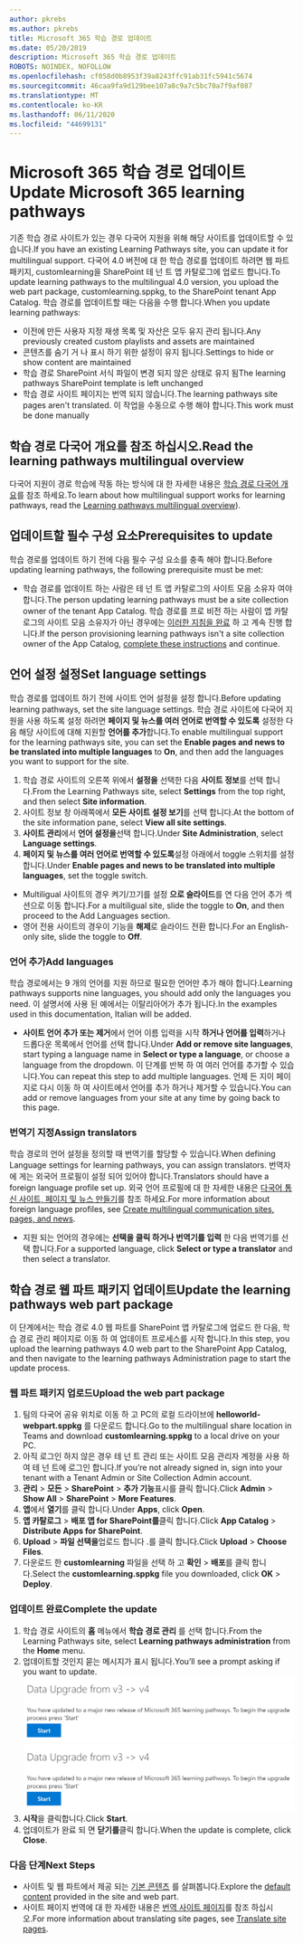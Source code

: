 ```yaml
---
author: pkrebs
ms.author: pkrebs
title: Microsoft 365 학습 경로 업데이트
ms.date: 05/20/2019
description: Microsoft 365 학습 경로 업데이트
ROBOTS: NOINDEX, NOFOLLOW
ms.openlocfilehash: cf058d0b8953f39a8243ffc91ab31fc5941c5674
ms.sourcegitcommit: 46caa9fa9d129bee107a8c9a7c5bc70a7f9af087
ms.translationtype: MT
ms.contentlocale: ko-KR
ms.lasthandoff: 06/11/2020
ms.locfileid: "44699131"
---
```

# <a name="update-microsoft-365-learning-pathways"></a><span data-ttu-id="2a496-103">Microsoft 365 학습 경로 업데이트</span><span class="sxs-lookup"><span data-stu-id="2a496-103">Update Microsoft 365 learning pathways</span></span>
<span data-ttu-id="2a496-104">기존 학습 경로 사이트가 있는 경우 다국어 지원을 위해 해당 사이트를 업데이트할 수 있습니다.</span><span class="sxs-lookup"><span data-stu-id="2a496-104">If you have an existing Learning Pathways site, you can update it for multilingual support.</span></span> <span data-ttu-id="2a496-105">다국어 4.0 버전에 대 한 학습 경로를 업데이트 하려면 웹 파트 패키지, customlearning을 SharePoint 테 넌 트 앱 카탈로그에 업로드 합니다.</span><span class="sxs-lookup"><span data-stu-id="2a496-105">To update learning pathways to the multilingual 4.0 version, you upload the web part package, customlearning.sppkg, to the SharePoint tenant App Catalog.</span></span> <span data-ttu-id="2a496-106">학습 경로를 업데이트할 때는 다음을 수행 합니다.</span><span class="sxs-lookup"><span data-stu-id="2a496-106">When you update learning pathways:</span></span>  

- <span data-ttu-id="2a496-107">이전에 만든 사용자 지정 재생 목록 및 자산은 모두 유지 관리 됩니다.</span><span class="sxs-lookup"><span data-stu-id="2a496-107">Any previously created custom playlists and assets are maintained</span></span>
- <span data-ttu-id="2a496-108">콘텐츠를 숨기 거 나 표시 하기 위한 설정이 유지 됩니다.</span><span class="sxs-lookup"><span data-stu-id="2a496-108">Settings to hide or show content are maintained</span></span>
- <span data-ttu-id="2a496-109">학습 경로 SharePoint 서식 파일이 변경 되지 않은 상태로 유지 됨</span><span class="sxs-lookup"><span data-stu-id="2a496-109">The learning pathways SharePoint template is left unchanged</span></span>
- <span data-ttu-id="2a496-110">학습 경로 사이트 페이지는 번역 되지 않습니다.</span><span class="sxs-lookup"><span data-stu-id="2a496-110">The learning pathways site pages aren't translated.</span></span> <span data-ttu-id="2a496-111">이 작업을 수동으로 수행 해야 합니다.</span><span class="sxs-lookup"><span data-stu-id="2a496-111">This work must be done manually</span></span>

## <a name="read-the-learning-pathways-multilingual-overview"></a><span data-ttu-id="2a496-112">학습 경로 다국어 개요를 참조 하십시오.</span><span class="sxs-lookup"><span data-stu-id="2a496-112">Read the learning pathways multilingual overview</span></span>
<span data-ttu-id="2a496-113">다국어 지원이 경로 학습에 작동 하는 방식에 대 한 자세한 내용은 [학습 경로 다국어 개요](custom_overview_ml.md)를 참조 하세요.</span><span class="sxs-lookup"><span data-stu-id="2a496-113">To learn about how multilingual support works for learning pathways, read the [Learning pathways multilingual overview](custom_overview_ml.md)).</span></span> 

## <a name="prerequisites-to-update"></a><span data-ttu-id="2a496-114">업데이트할 필수 구성 요소</span><span class="sxs-lookup"><span data-stu-id="2a496-114">Prerequisites to update</span></span>
<span data-ttu-id="2a496-115">학습 경로를 업데이트 하기 전에 다음 필수 구성 요소를 충족 해야 합니다.</span><span class="sxs-lookup"><span data-stu-id="2a496-115">Before updating learning pathways, the following prerequisite must be met:</span></span>
- <span data-ttu-id="2a496-116">학습 경로를 업데이트 하는 사람은 테 넌 트 앱 카탈로그의 사이트 모음 소유자 여야 합니다.</span><span class="sxs-lookup"><span data-stu-id="2a496-116">The person updating learning pathways must be a site collection owner of the tenant App Catalog.</span></span> <span data-ttu-id="2a496-117">학습 경로를 프로 비전 하는 사람이 앱 카탈로그의 사이트 모음 소유자가 아닌 경우에는 [이러한 지침을 완료](addappadmin.md) 하 고 계속 진행 합니다.</span><span class="sxs-lookup"><span data-stu-id="2a496-117">If the person provisioning learning pathways isn't a site collection owner of the App Catalog, [complete these instructions](addappadmin.md) and continue.</span></span> 

## <a name="set-language-settings"></a><span data-ttu-id="2a496-118">언어 설정 설정</span><span class="sxs-lookup"><span data-stu-id="2a496-118">Set language settings</span></span> 
<span data-ttu-id="2a496-119">학습 경로를 업데이트 하기 전에 사이트 언어 설정을 설정 합니다.</span><span class="sxs-lookup"><span data-stu-id="2a496-119">Before updating learning pathways, set the site language settings.</span></span> <span data-ttu-id="2a496-120">학습 경로 사이트에 다국어 지원을 사용 하도록 설정 하려면 **페이지 및 뉴스를 여러 언어로 번역할 수 있도록** 설정한 다음 해당 사이트에 대해 지원할 **언어를 추가**합니다.</span><span class="sxs-lookup"><span data-stu-id="2a496-120">To enable multilingual support for the learning pathways site, you can set the **Enable pages and news to be translated into multiple languages** to **On**, and then add the languages you want to support for the site.</span></span>
1.  <span data-ttu-id="2a496-121">학습 경로 사이트의 오른쪽 위에서 **설정을** 선택한 다음 **사이트 정보**를 선택 합니다.</span><span class="sxs-lookup"><span data-stu-id="2a496-121">From the Learning Pathways site, select **Settings** from the top right, and then select **Site information**.</span></span>
2.  <span data-ttu-id="2a496-122">사이트 정보 창 아래쪽에서 **모든 사이트 설정 보기**를 선택 합니다.</span><span class="sxs-lookup"><span data-stu-id="2a496-122">At the bottom of the site information pane, select **View all site settings**.</span></span>
3.  <span data-ttu-id="2a496-123">**사이트 관리**에서 **언어 설정을**선택 합니다.</span><span class="sxs-lookup"><span data-stu-id="2a496-123">Under **Site Administration**, select **Language settings**.</span></span>
4.  <span data-ttu-id="2a496-124">**페이지 및 뉴스를 여러 언어로 번역할 수 있도록**설정 아래에서 toggle 스위치를 설정 합니다.</span><span class="sxs-lookup"><span data-stu-id="2a496-124">Under **Enable pages and news to be translated into multiple languages**, set the toggle switch.</span></span> 
- <span data-ttu-id="2a496-125">Multiligual 사이트의 경우 켜기/끄기를 설정 **으로 슬라이드**를 연 다음 언어 추가 섹션으로 이동 합니다.</span><span class="sxs-lookup"><span data-stu-id="2a496-125">For a multiligual site, slide the toggle to **On**, and then proceed to the Add Languages section.</span></span> 
- <span data-ttu-id="2a496-126">영어 전용 사이트의 경우이 기능을 **해제**로 슬라이드 전환 합니다.</span><span class="sxs-lookup"><span data-stu-id="2a496-126">For an English-only site, slide the toggle to **Off**.</span></span>

### <a name="add-languages"></a><span data-ttu-id="2a496-127">언어 추가</span><span class="sxs-lookup"><span data-stu-id="2a496-127">Add languages</span></span>
<span data-ttu-id="2a496-128">학습 경로에서는 9 개의 언어를 지원 하므로 필요한 언어만 추가 해야 합니다.</span><span class="sxs-lookup"><span data-stu-id="2a496-128">Learning pathways supports nine languages, you should add only the languages you need.</span></span> <span data-ttu-id="2a496-129">이 설명서에 사용 된 예에서는 이탈리아어가 추가 됩니다.</span><span class="sxs-lookup"><span data-stu-id="2a496-129">In the examples used in this documentation, Italian will be added.</span></span> 
- <span data-ttu-id="2a496-130">**사이트 언어 추가 또는 제거**에서 언어 이름 입력을 시작 **하거나 언어를 입력**하거나 드롭다운 목록에서 언어를 선택 합니다.</span><span class="sxs-lookup"><span data-stu-id="2a496-130">Under **Add or remove site languages**, start typing a language name in **Select or type a language**, or choose a language from the dropdown.</span></span> <span data-ttu-id="2a496-131">이 단계를 반복 하 여 여러 언어를 추가할 수 있습니다.</span><span class="sxs-lookup"><span data-stu-id="2a496-131">You can repeat this step to add multiple languages.</span></span> <span data-ttu-id="2a496-132">언제 든 지이 페이지로 다시 이동 하 여 사이트에서 언어를 추가 하거나 제거할 수 있습니다.</span><span class="sxs-lookup"><span data-stu-id="2a496-132">You can add or remove languages from your site at any time by going back to this page.</span></span>
 
### <a name="assign-translators"></a><span data-ttu-id="2a496-133">번역기 지정</span><span class="sxs-lookup"><span data-stu-id="2a496-133">Assign translators</span></span>
<span data-ttu-id="2a496-134">학습 경로의 언어 설정을 정의할 때 번역기를 할당할 수 있습니다.</span><span class="sxs-lookup"><span data-stu-id="2a496-134">When defining Language settings for learning pathways, you can assign translators.</span></span> <span data-ttu-id="2a496-135">번역자에 게는 외국어 프로필이 설정 되어 있어야 합니다.</span><span class="sxs-lookup"><span data-stu-id="2a496-135">Translators should have a foreign language profile set up.</span></span> <span data-ttu-id="2a496-136">외국 언어 프로필에 대 한 자세한 내용은 [다국어 통신 사이트, 페이지 및 뉴스 만들기](https://support.office.com/en-us/article/2bb7d610-5453-41c6-a0e8-6f40b3ed750c)를 참조 하세요.</span><span class="sxs-lookup"><span data-stu-id="2a496-136">For more information about foreign language profiles, see [Create multilingual communication sites, pages, and news](https://support.office.com/en-us/article/2bb7d610-5453-41c6-a0e8-6f40b3ed750c).</span></span>  
- <span data-ttu-id="2a496-137">지원 되는 언어의 경우에는 **선택을 클릭 하거나 번역기를 입력** 한 다음 번역기를 선택 합니다.</span><span class="sxs-lookup"><span data-stu-id="2a496-137">For a supported language, click **Select or type a translator** and then select a translator.</span></span> 

## <a name="update-the-learning-pathways-web-part-package"></a><span data-ttu-id="2a496-138">학습 경로 웹 파트 패키지 업데이트</span><span class="sxs-lookup"><span data-stu-id="2a496-138">Update the learning pathways web part package</span></span>
<span data-ttu-id="2a496-139">이 단계에서는 학습 경로 4.0 웹 파트를 SharePoint 앱 카탈로그에 업로드 한 다음, 학습 경로 관리 페이지로 이동 하 여 업데이트 프로세스를 시작 합니다.</span><span class="sxs-lookup"><span data-stu-id="2a496-139">In this step, you upload the learning pathways 4.0 web part to the SharePoint App Catalog, and then navigate to the learning pathways Administration page to start the update process.</span></span>

### <a name="upload-the-web-part-package"></a><span data-ttu-id="2a496-140">웹 파트 패키지 업로드</span><span class="sxs-lookup"><span data-stu-id="2a496-140">Upload the web part package</span></span>
1.  <span data-ttu-id="2a496-141">팀의 다국어 공유 위치로 이동 하 고 PC의 로컬 드라이브에 **helloworld-webpart.sppkg** 를 다운로드 합니다.</span><span class="sxs-lookup"><span data-stu-id="2a496-141">Go to the multilingual share location in Teams and download **customlearning.sppkg** to a local drive on your PC.</span></span> 
2.  <span data-ttu-id="2a496-142">아직 로그인 하지 않은 경우 테 넌 트 관리 또는 사이트 모음 관리자 계정을 사용 하 여 테 넌 트에 로그인 합니다.</span><span class="sxs-lookup"><span data-stu-id="2a496-142">If you’re not already signed in, sign into your tenant with a Tenant Admin or Site Collection Admin account.</span></span> 
3.  <span data-ttu-id="2a496-143">**관리**  >  **모든**  >  **SharePoint**  >  **추가 기능**표시를 클릭 합니다.</span><span class="sxs-lookup"><span data-stu-id="2a496-143">Click **Admin** > **Show All** > **SharePoint** > **More Features**.</span></span> 
4.  <span data-ttu-id="2a496-144">**앱**에서 **열기**를 클릭 합니다.</span><span class="sxs-lookup"><span data-stu-id="2a496-144">Under **Apps**, click **Open**.</span></span> 
5.  <span data-ttu-id="2a496-145">**앱 카탈로그**  >  **배포 앱 for SharePoint를**클릭 합니다.</span><span class="sxs-lookup"><span data-stu-id="2a496-145">Click **App Catalog** > **Distribute Apps for SharePoint**.</span></span> 
6.  <span data-ttu-id="2a496-146">**Upload**  >  **파일 선택을**업로드 합니다 .를 클릭 합니다.</span><span class="sxs-lookup"><span data-stu-id="2a496-146">Click **Upload** > **Choose Files**.</span></span> 
7.  <span data-ttu-id="2a496-147">다운로드 한 **customlearning** 파일을 선택 하 고 **확인**  >  **배포**를 클릭 합니다.</span><span class="sxs-lookup"><span data-stu-id="2a496-147">Select the **customlearning.sppkg** file you downloaded, click **OK** > **Deploy**.</span></span> 

### <a name="complete-the-update"></a><span data-ttu-id="2a496-148">업데이트 완료</span><span class="sxs-lookup"><span data-stu-id="2a496-148">Complete the update</span></span>
1.  <span data-ttu-id="2a496-149">학습 경로 사이트의 **홈** 메뉴에서 **학습 경로 관리** 를 선택 합니다.</span><span class="sxs-lookup"><span data-stu-id="2a496-149">From the Learning Pathways site, select **Learning pathways administration** from the **Home** menu.</span></span> 
2.  <span data-ttu-id="2a496-150">업데이트할 것인지 묻는 메시지가 표시 됩니다.</span><span class="sxs-lookup"><span data-stu-id="2a496-150">You’ll see a prompt asking if you want to update.</span></span> 
<span data-ttu-id="2a496-151">![custom_update_adminprompt_ml.png](media/custom_update_adminprompt_ml.png)</span><span class="sxs-lookup"><span data-stu-id="2a496-151">![custom_update_adminprompt_ml.png](media/custom_update_adminprompt_ml.png)</span></span>
3.  <span data-ttu-id="2a496-152">**시작**을 클릭합니다.</span><span class="sxs-lookup"><span data-stu-id="2a496-152">Click **Start**.</span></span> 
4. <span data-ttu-id="2a496-153">업데이트가 완료 되 면 **닫기를**클릭 합니다.</span><span class="sxs-lookup"><span data-stu-id="2a496-153">When the update is complete, click **Close**.</span></span> 

### <a name="next-steps"></a><span data-ttu-id="2a496-154">다음 단계</span><span class="sxs-lookup"><span data-stu-id="2a496-154">Next Steps</span></span>
- <span data-ttu-id="2a496-155">사이트 및 웹 파트에서 제공 되는 [기본 콘텐츠](custom_exploresite.md) 를 살펴봅니다.</span><span class="sxs-lookup"><span data-stu-id="2a496-155">Explore the [default content](custom_exploresite.md) provided in the site and web part.</span></span>
- <span data-ttu-id="2a496-156">사이트 페이지 번역에 대 한 자세한 내용은 [번역 사이트 페이지](custom_translate_page_ml.md)를 참조 하십시오.</span><span class="sxs-lookup"><span data-stu-id="2a496-156">For more information about translating site pages, see [Translate site pages](custom_translate_page_ml.md).</span></span> 


